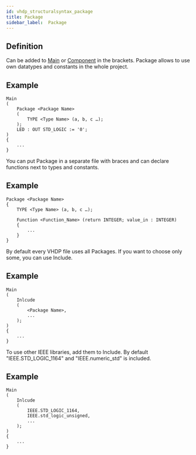 ```yaml
---
id: vhdp_structuralsyntax_package
title: Package
sidebar_label:  Package
---
```


## Definition

Can be added to [Main](/docs/vhdp_structuralsyntax_main) or [Component](/docs/vhdp_structuralsyntax_component) in the brackets. Package allows to use own datatypes and constants in the whole project.

## Example
```vhdp
Main
(
    Package <Package Name>
    (
        TYPE <Type Name> (a, b, c …);
    );
    LED : OUT STD_LOGIC := '0';
)
{
    ...
}
```

You can put Package in a separate file with braces and can declare functions next to types and constants.

## Example
```vhdp
Package <Package Name>
{
    TYPE <Type Name> (a, b, c …);

    Function <Function_Name> (return INTEGER; value_in : INTEGER)
    {
        ...
    }
}
```

By default every VHDP file uses all Packages. If you want to choose only some, you can use Include.

## Example
```vhdp
Main
(
    Inlcude
    (
        <Package Name>,
        ...
    );
)
{
    ...
}
```

To use other IEEE libraries, add them to Include. By default "IEEE.STD_LOGIC_1164" and "IEEE.numeric_std" is included.

## Example
```vhdp
Main
(
    Inlcude
    (
        IEEE.STD_LOGIC_1164,
        IEEE.std_logic_unsigned,
        ...
    );
)
{
    ...
}
```
